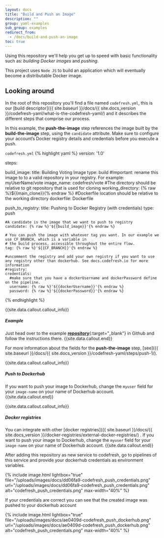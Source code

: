 ```yaml
---
layout: docs
title: "Build and Push an Image"
description: ""
group: yaml-examples
sub_group: examples
redirect_from:
  - /docs/build-and-push-an-image
toc: true
---
```

Using this repository we'll help you get up to speed with basic functionality such as: *building Docker images* and *pushing*.

This project uses `Node JS` to build an application which will eventually become a distributable Docker image.

## Looking around
In the root of this repository you'll find a file named `codefresh.yml`, this is our [build descriptor]({{ site.baseurl }}/docs/{{ site.docs_version }}/codefresh-yaml/what-is-the-codefresh-yaml/) and it describes the different steps that comprise our process.

In this example, the **push-the-image** step references the image built by the **build-the-image** step, using the ```candidate``` attribute.
Make sure to configure your account’s Docker registry details and credentials before you execute a push.

  `codefresh.yml`
{% highlight yaml %}
version: '1.0'

steps:

  build_image:
    title: Building Voting Image
    type: build
    #Important: rename this image to to a valid repository in your registry. For example: myUserName/vote
    image_name: codefresh/vote
    #The directory should be relative to git repository that is used for cloning
    working_directory: {% raw %}${{main_clone}}{% endraw %}
    #Dockerfile location should be relative to the working directory
    dockerfile: Dockerfile

  push_to_registry:
    title: Pushing to Docker Registry (with credentials)
    type: push

    #A candidate is the image that we want to push to registry
    candidate: {% raw %}'${{build_image}}'{% endraw %}

    # You can push the image with whatever tag you want. In our example we use CF_BRANCH, which is a variable in
    # the build process, accessible throughout the entire flow.
    tag: {% raw %}'${{CF_BRANCH}}'{% endraw %}

    #uncomment the registry and add your own registry if you want to use any registry other than dockerhub. See docs.codefresh.io for more information
    #registry:
    credentials:
      #make sure that you have a dockerUsername and dockerPassword define on the pipeline.
      username: {% raw %}'${{dockerUsername}}'{% endraw %}
      password: {% raw %}'${{dockerPassword}}'{% endraw %}
{% endhighlight %}

{{site.data.callout.callout_info}}
##### Example

Just head over to the example [**repository**](https://github.com/codefreshdemo/cf-example-build-and-push){:target="_blank"} in Github and follow the instructions there. 
{{site.data.callout.end}}

For more information about the fields for the **push-the-image** step, [see]({{ site.baseurl }}/docs/{{ site.docs_version }}/codefresh-yaml/steps/push-1/).

{{site.data.callout.callout_info}}
##### Push to Dockerhub

If you want to push your image to Dockerhub, change the ```myuser``` field for your ```image-name``` on your name of Dockerhub account. 
{{site.data.callout.end}}

{{site.data.callout.callout_info}}
##### Docker registries

You can integrate with other [docker registries]({{ site.baseurl }}/docs/{{ site.docs_version }}/docker-registries/external-docker-registries/) .
If you want to push your image to Dockerhub, change the ```myuser``` field for your ```image-name``` on your name of Dockerhub account. 
{{site.data.callout.end}}

After adding this repository as new service to codefresh, go to pipelines of this service and provide your dockerhub credentials as environment variables.

{% include image.html 
lightbox="true" 
file="/uploads/images/docs/dd06fa9-codefresh_push_credentials.png" 
url="/uploads/images/docs/dd06fa9-codefresh_push_credentials.png" 
alt="codefresh_push_credentials.png" 
max-width="40%" 
%}

If your credentials are correct you can see that the created image was pushed to your dockerhub account

{% include image.html 
lightbox="true" 
file="/uploads/images/docs/ae0409d-codefresh_push_dockerhub.png" 
url="/uploads/images/docs/ae0409d-codefresh_push_dockerhub.png" 
alt="codefresh_push_credentials.png" 
max-width="40%" 
%}
